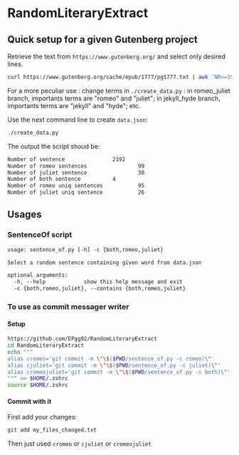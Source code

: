 # RandomLiteraryExtract


## Quick setup for a given Gutenberg project

Retrieve the text from `https://www.gutenberg.org/` and select only desired lines. 

```sh
curl https://www.gutenberg.org/cache/epub/1777/pg1777.txt | awk 'NR>=59 && NR<=2583 { print }' > romeo_juliet.txt
```

For a more peculiar use : change terms in `./create_data.py` : in romeo_juliet branch, importants terms are "romeo" and "juliet"; in jekyll_hyde branch, importants terms are "jekyll" and "hyde"; etc.

Use the next command line to create `data.json`:

```sh
./create_data.py
```

The output the script shoud be: 

```txt
Number of sentence               2192
Number of romeo sentences                99
Number of juliet sentence                30
Number of both sentence          4
Number of romeo uniq sentences           95
Number of juliet uniq sentence           26
```


## Usages

### SentenceOf script

```txt
usage: sentence_of.py [-h] -c {both,romeo,juliet}

Select a random sentence containing given word from data.json

optional arguments:
  -h, --help            show this help message and exit
  -c {both,romeo,juliet}, --contains {both,romeo,juliet}
```

### To use as commit messager writer

#### Setup

```sh
https://github.com/EPgg92/RandomLiteraryExtract
cd RandomLiteraryExtract
echo """
alias cromeo='git commit -m \"\$($PWD/sentence_of.py -c romeo)\"' 
alias cjuliet='git commit -m \"\$($PWD/sentence_of.py -c juliet)\"' 
alias cromeojuliet='git commit -m \"\$($PWD/sentence_of.py -c both)\"' 
""" >> $HOME/.zshrc
source $HOME/.zshrc
```

#### Commit with it 

First add your changes:

```sh
git add my_files_changed.txt
```

Then just used `cromeo` or `cjuliet` or `cromeojuliet`

